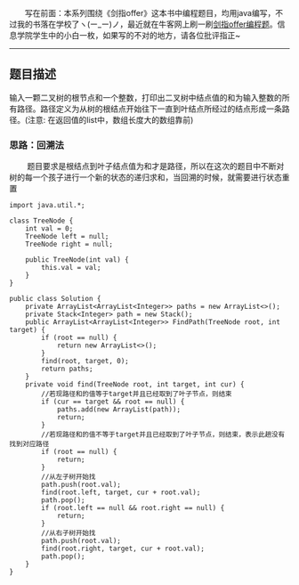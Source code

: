 &emsp;&emsp;写在前面：本系列围绕《剑指offer》这本书中编程题目，均用java编写，不过我的书落在学校了ヽ(ー_ー)ノ，最近就在牛客网上刷一刷[剑指offer编程题](https://www.nowcoder.com/ta/coding-interviews)。信息学院学生中的小白一枚，如果写的不对的地方，请各位批评指正~
___
## 题目描述
输入一颗二叉树的根节点和一个整数，打印出二叉树中结点值的和为输入整数的所有路径。路径定义为从树的根结点开始往下一直到叶结点所经过的结点形成一条路径。(注意: 在返回值的list中，数组长度大的数组靠前)
### 思路：回溯法
&emsp;&emsp;
题目要求是根结点到叶子结点值为和才是路径，所以在这次的题目中不断对树的每一个孩子进行一个新的状态的递归求和，当回溯的时候，就需要进行状态重置
```
import java.util.*;

class TreeNode {
    int val = 0;
    TreeNode left = null;
    TreeNode right = null;

    public TreeNode(int val) {
        this.val = val;
    }
}

public class Solution {
    private ArrayList<ArrayList<Integer>> paths = new ArrayList<>();
    private Stack<Integer> path = new Stack();
    public ArrayList<ArrayList<Integer>> FindPath(TreeNode root, int target) {
        if (root == null) {
            return new ArrayList<>();
        }
        find(root, target, 0);
        return paths;
    }
    private void find(TreeNode root, int target, int cur) {
        //若现路径和的值等于target并且已经取到了叶子节点，则结束
        if (cur == target && root == null) {
            paths.add(new ArrayList(path));
            return;
        }
        //若现路径和的值不等于target并且已经取到了叶子节点，则结束，表示此趟没有找到对应路径
        if (root == null) {
            return;
        }
        //从左子树开始找
        path.push(root.val);
        find(root.left, target, cur + root.val);
        path.pop();
        if (root.left == null && root.right == null) {
            return;
        }
        //从右子树开始找
        path.push(root.val);
        find(root.right, target, cur + root.val);
        path.pop();
    }
}
```